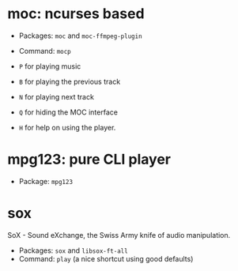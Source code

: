 # moc: ncurses based 
* Packages: `moc` and `moc-ffmpeg-plugin`
* Command: `mocp`

* `P` for playing music
* `B` for playing the previous track
* `N`  for playing next track
* `Q` for hiding the MOC interface
* `H` for help on using the player.
# mpg123: pure CLI player 
* Package: `mpg123`
# sox 
SoX - Sound eXchange, the Swiss Army knife of audio manipulation.

* Packages: `sox` and `libsox-ft-all`
* Command: `play` (a nice shortcut using good defaults)
